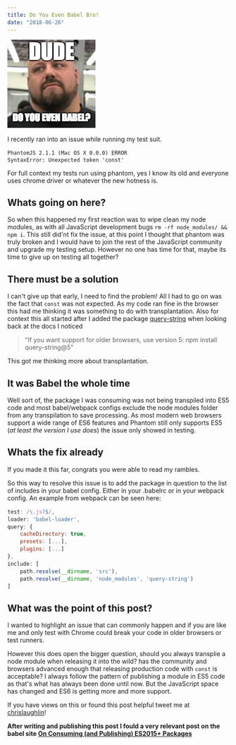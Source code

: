 ```yaml
---
title: Do You Even Babel Bro!
date: "2018-06-26"
---
```


![Do You Even Babel Bro!](./doyoueven.jpg)

I recently ran into an issue while running my test suit.

```
PhantomJS 2.1.1 (Mac OS X 0.0.0) ERROR
SyntaxError: Unexpected token 'const'

```

For full context my tests run using phantom, yes I know its old and everyone uses chrome driver or whatever the new
hotness is.

## Whats going on here?

So when this happened my first reaction was to wipe clean my node modules, as with all JavaScript development bugs
`rm -rf node_modules/ && npm i`. This still did'nt fix the issue, at this point I thought that phantom was truly broken
and I would have to join the rest of the JavaScript community and upgrade my testing setup. However no one has time for
that, maybe its time to give up on testing all together?

## There must be a solution
I can't give up that early, I need to find the problem! All I had to go on was the fact that `const` was not expected.
As my code ran fine in the browser this had me thinking it was something to do with transplantation. Also for context
this all started after I added the package [query-string](https://www.npmjs.com/package/query-string) when looking back
at the docs I noticed
> "If you want support for older browsers, use version 5: npm install query-string@5"

This got me thinking more about transplantation.

## It was Babel the whole time
Well sort of, the package I was consuming was not being transpiled into ES5 code and most babel/webpack configs
exclude the node modules folder from any transpilation to save processing. As most modern web browsers support a wide
range of ES6 features and Phantom still only supports ES5 (_at least the version I use does_) the issue only showed in
testing.

## Whats the fix already
If you made it this far, congrats you were able to read my rambles.

So this way to resolve this issue is to add the package in question to the list of includes in your babel config. Either
in your .babelrc or in your webpack config. An example from webpack can be seen here:

```javascript
test: /\.js?$/,
loader: 'babel-loader',
query: {
    cacheDirectory: true,
    presets: [...],
    plugins: [...]
},
include: [
    path.resolve(__dirname, 'src'),
    path.resolve(__dirname, 'node_modules', 'query-string')
]
```

## What was the point of this post?
I wanted to highlight an issue that can commonly happen and if you are like me and only test with Chrome could break your
 code in older browsers or test runners.

However this does open the bigger question, should you always transplie a node module when releasing it into the wild?
has the community and browsers advanced enough that releasing production code with `const` is acceptable? I always follow
the pattern of publishing a module in ES5 code as that's what has always been done until now. But the JavaScript space has
changed and ES6 is getting more and more support.

If you have views on this or found this post helpful tweet me at [chrislaughlin](https://twitter.com/chrislaughlin)!

**After writing and publishing this post I fould a very relevant post on the babel site [On Consuming (and Publishing) ES2015+ Packages](https://babeljs.io/blog/2018/06/26/on-consuming-and-publishing-es2015+-packages)**
